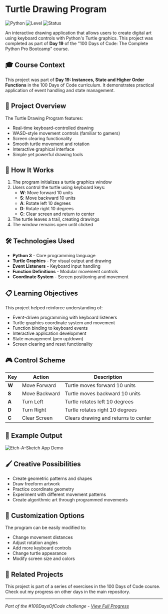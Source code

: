 # Turtle Drawing Program

![Python](https://img.shields.io/badge/Python-3-blue?style=for-the-badge)
![Level](https://img.shields.io/badge/Level-Intermediate-yellow?style=for-the-badge)
![Status](https://img.shields.io/badge/Status-Complete-brightgreen?style=for-the-badge)

An interactive drawing application that allows users to create digital art using keyboard controls with Python's Turtle graphics. This project was completed as part of **Day 19** of the "100 Days of Code: The Complete Python Pro Bootcamp" course.

## 🎓 Course Context

This project was part of **Day 19: Instances, State and Higher Order Functions** in the 100 Days of Code curriculum. It demonstrates practical application of event handling and state management.

## 🎯 Project Overview

The Turtle Drawing Program features:
- Real-time keyboard-controlled drawing
- WASD-style movement controls (familiar to gamers)
- Screen clearing functionality
- Smooth turtle movement and rotation
- Interactive graphical interface
- Simple yet powerful drawing tools

## 🚀 How It Works

1. The program initializes a turtle graphics window
2. Users control the turtle using keyboard keys:
   - **W**: Move forward 10 units
   - **S**: Move backward 10 units  
   - **A**: Rotate left 10 degrees
   - **D**: Rotate right 10 degrees
   - **C**: Clear screen and return to center
3. The turtle leaves a trail, creating drawings
4. The window remains open until clicked

## 🛠️ Technologies Used

- **Python 3** - Core programming language
- **Turtle Graphics** - For visual output and drawing
- **Event Listeners** - Keyboard input handling
- **Function Definitions** - Modular movement controls
- **Coordinate System** - Screen positioning and movement

## 📋 Learning Objectives

This project helped reinforce understanding of:
- Event-driven programming with keyboard listeners
- Turtle graphics coordinate system and movement
- Function binding to keyboard events
- Interactive application development
- State management (pen up/down)
- Screen clearing and reset functionality

## 🎮 Control Scheme

| Key | Action | Description |
|-----|--------|-------------|
| **W** | Move Forward | Turtle moves forward 10 units |
| **S** | Move Backward | Turtle moves backward 10 units |
| **A** | Turn Left | Turtle rotates left 10 degrees |
| **D** | Turn Right | Turtle rotates right 10 degrees |
| **C** | Clear Screen | Clears drawing and returns to center |

## 📝 Example Output

![Etch-A-Sketch App Demo](https://github.com/user-attachments/assets/53af2682-69ea-49f4-acbf-abe2ae077271)

## 🖌️ Creative Possibilities

- Create geometric patterns and shapes
- Draw freeform artwork
- Practice coordinate geometry
- Experiment with different movement patterns
- Create algorithmic art through programmed movements

## 🔧 Customization Options

The program can be easily modified to:
- Change movement distances
- Adjust rotation angles
- Add more keyboard controls
- Change turtle appearance
- Modify screen size and colors

## 🔄 Related Projects

This project is part of a series of exercises in the 100 Days of Code course. Check out my progress on other days in the main repository.

---

*Part of the #100DaysOfCode challenge - [View Full Progress](https://github.com/evncosta/100-Days-of-Code)*
